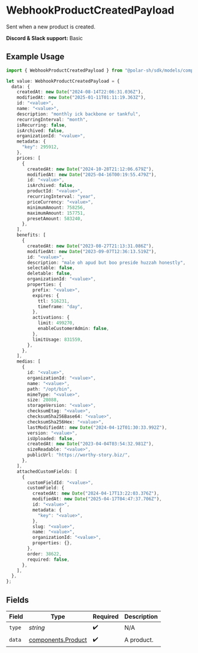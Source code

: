 # WebhookProductCreatedPayload

Sent when a new product is created.

**Discord & Slack support:** Basic

## Example Usage

```typescript
import { WebhookProductCreatedPayload } from "@polar-sh/sdk/models/components/webhookproductcreatedpayload.js";

let value: WebhookProductCreatedPayload = {
  data: {
    createdAt: new Date("2024-08-14T22:06:31.036Z"),
    modifiedAt: new Date("2025-01-11T01:11:19.363Z"),
    id: "<value>",
    name: "<value>",
    description: "monthly ick backbone or tankful",
    recurringInterval: "month",
    isRecurring: false,
    isArchived: false,
    organizationId: "<value>",
    metadata: {
      "key": 295912,
    },
    prices: [
      {
        createdAt: new Date("2024-10-28T21:12:06.679Z"),
        modifiedAt: new Date("2025-04-16T00:19:55.479Z"),
        id: "<value>",
        isArchived: false,
        productId: "<value>",
        recurringInterval: "year",
        priceCurrency: "<value>",
        minimumAmount: 758256,
        maximumAmount: 157751,
        presetAmount: 583240,
      },
    ],
    benefits: [
      {
        createdAt: new Date("2023-08-27T21:13:31.086Z"),
        modifiedAt: new Date("2023-09-07T12:36:13.519Z"),
        id: "<value>",
        description: "male oh apud but boo preside huzzah honestly",
        selectable: false,
        deletable: false,
        organizationId: "<value>",
        properties: {
          prefix: "<value>",
          expires: {
            ttl: 516231,
            timeframe: "day",
          },
          activations: {
            limit: 499270,
            enableCustomerAdmin: false,
          },
          limitUsage: 831559,
        },
      },
    ],
    medias: [
      {
        id: "<value>",
        organizationId: "<value>",
        name: "<value>",
        path: "/opt/bin",
        mimeType: "<value>",
        size: 28088,
        storageVersion: "<value>",
        checksumEtag: "<value>",
        checksumSha256Base64: "<value>",
        checksumSha256Hex: "<value>",
        lastModifiedAt: new Date("2024-04-12T01:30:33.992Z"),
        version: "<value>",
        isUploaded: false,
        createdAt: new Date("2023-04-04T03:54:32.981Z"),
        sizeReadable: "<value>",
        publicUrl: "https://worthy-story.biz/",
      },
    ],
    attachedCustomFields: [
      {
        customFieldId: "<value>",
        customField: {
          createdAt: new Date("2024-04-17T13:22:03.376Z"),
          modifiedAt: new Date("2025-04-17T04:47:37.706Z"),
          id: "<value>",
          metadata: {
            "key": "<value>",
          },
          slug: "<value>",
          name: "<value>",
          organizationId: "<value>",
          properties: {},
        },
        order: 38622,
        required: false,
      },
    ],
  },
};
```

## Fields

| Field                                                    | Type                                                     | Required                                                 | Description                                              |
| -------------------------------------------------------- | -------------------------------------------------------- | -------------------------------------------------------- | -------------------------------------------------------- |
| `type`                                                   | *string*                                                 | :heavy_check_mark:                                       | N/A                                                      |
| `data`                                                   | [components.Product](../../models/components/product.md) | :heavy_check_mark:                                       | A product.                                               |